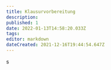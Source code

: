 ```yaml
---
title: Klausurvorbereitung
description: 
published: 1
date: 2022-01-13T14:58:20.033Z
tags: 
editor: markdown
dateCreated: 2021-12-16T19:44:54.647Z
---
```


s
